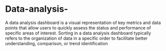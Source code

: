 # Data-analysis-
A data analysis dashboard is a visual representation of key metrics and data points that allow users to quickly assess the status and performance of specific areas of interest. Sorting in a data analysis dashboard typically refers to the organization of data in a specific order to facilitate better understanding, comparison, or trend identification
